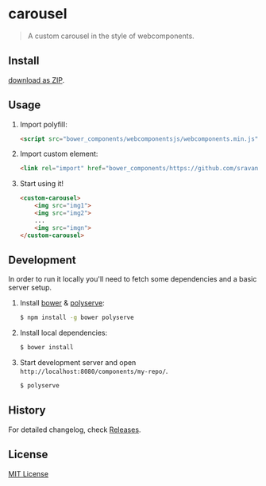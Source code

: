 # carousel

> A custom carousel in the style of webcomponents.


## Install

[download as ZIP](https://github.com/sravan-s/carousel/archive/master.zip).

## Usage

1. Import polyfill:

    ```html
    <script src="bower_components/webcomponentsjs/webcomponents.min.js"></script>
    ```

2. Import custom element:

    ```html
    <link rel="import" href="bower_components/https://github.com/sravan-s/carousel/custom-carousel.html">
    ```

3. Start using it!

    ```html
    <custom-carousel>
        <img src="img1">
        <img src="img2">
        ...
        <img src="imgn">
    </custom-carousel>
    ```

## Development

In order to run it locally you'll need to fetch some dependencies and a basic server setup.

1. Install [bower](http://bower.io/) & [polyserve](https://npmjs.com/polyserve):

    ```sh
    $ npm install -g bower polyserve
    ```

2. Install local dependencies:

    ```sh
    $ bower install
    ```

3. Start development server and open `http://localhost:8080/components/my-repo/`.

    ```sh
    $ polyserve
    ```

## History

For detailed changelog, check [Releases](https://github.com/sravan-s/carousel/releases).

## License

[MIT License](http://opensource.org/licenses/MIT)
